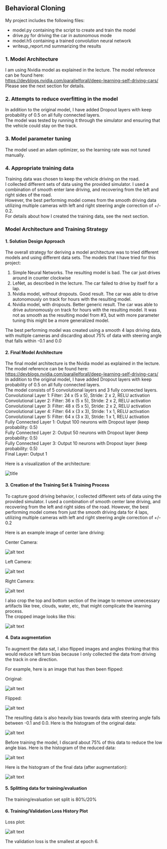 
## Behavioral Cloning

My project includes the following files:
* model.py containing the script to create and train the model
* drive.py for driving the car in autonomous mode
* model.h5 containing a trained convolution neural network 
* writeup_report.md summarizing the results

### 1. Model Architecture

I am using Nvidia model as explained in the lecture. The model reference can be found here:  
https://devblogs.nvidia.com/parallelforall/deep-learning-self-driving-cars/  
Please see the next section for details.

### 2. Attempts to reduce overfitting in the model

In addition to the original model, I have added Dropout layers with keep probability of 0.5 on all fully connected layers.  
The model was tested by running it through the simulator and ensuring that the vehicle could stay on the track.

### 3. Model parameter tuning

The model used an adam optimizer, so the learning rate was not tuned manually.

### 4. Appropriate training data

Training data was chosen to keep the vehicle driving on the road.  
I collected different sets of data using the provided simulator.  I used a combination of smooth enter lane driving, and recovering from the left and right sides of the road.  
However, the best performing model comes from the smooth driving data utilizing multiple cameras with left and right steering angle correction of +/- 0.2.  
For details about how I created the training data, see the next section. 

### Model Architecture and Training Strategy

#### 1. Solution Design Approach

The overall strategy for deriving a model architecture was to tried different models and using different data sets.
The models that I have tried for this project:
1. Simple Neural Networks. The resulting model is bad. The car just drives around in counter clockwise  
2. LeNet, as described in the lecture. The car failed to drive by itself for a lap.  
3. Nvidia model, without dropouts. Good result. The car was able to drive autonomously on track for hours with the resulting model.  
4. Nvidia model, with dropouts. Better generic result. The car was able to drive autonomously on track for hours with the resulting model. It was not as smooth as the resulting model from \#3, but with more parameter tuning this might be a more generalized model.  

The best performing model was created using a smooth 4 laps driving data, with multiple cameras and discarding about 75% of data with steering angle that falls within -0.1 and 0.0

#### 2. Final Model Architecture

The final model architecture is the Nvidia model as explained in the lecture.  The model reference can be found here:
https://devblogs.nvidia.com/parallelforall/deep-learning-self-driving-cars/  
In addition to the original model, I have added Dropout layers with keep probability of 0.5 on all fully connected layers.  
The model consists of 5 convolutional layers and 3 fully connected layers.  
Convolutional Layer 1: Filter: 24 x (5 x 5), Stride: 2 x 2, RELU activation  
Convolutional Layer 2: Filter: 36 x (5 x 5), Stride: 2 x 2, RELU activation  
Convolutional Layer 3: Filter: 48 x (5 x 5), Stride: 2 x 2, RELU activation  
Convolutional Layer 4: Filter: 64 x (3 x 3), Stride: 1 x 1, RELU activation  
Convolutional Layer 5: Filter: 64 x (3 x 3), Stride: 1 x 1, RELU activation  
Fully Connected Layer 1: Output 100 neurons with Dropout layer (keep probability: 0.5)  
Fully Connected Layer 2: Output  50 neurons with Dropout layer (keep probability: 0.5)  
Fully Connected Layer 3: Output  10 neurons with Dropout layer (keep probability: 0.5)  
Final Layer: Output 1  

Here is a visualization of the architecture:


![title](images/cnnarchitecture.png)


#### 3. Creation of the Training Set & Training Process

To capture good driving behavior, I collected different sets of data using the provided simulator. I used a combination of smooth center lane driving, and recovering from the left and right sides of the road.
However, the best performing model comes from just the smooth driving data for 4 laps, utilizing multiple cameras with left and right steering angle correction of +/- 0.2

Here is an example image of center lane driving:

Center Camera:

![alt text](./images/center_cam.png)

Left Camera:

![alt text](./images/left_cam.png)

Right Camera:

![alt text](./images/right_cam.png)

I also crop the top and bottom section of the image to remove unnecessary artifacts like tree, clouds, water, etc, that might complicate the learning process.  
The cropped image looks like this:

![alt text](./images/center_cam_cropped.png)

#### 4. Data augmentation

To augment the data sat, I also flipped images and angles thinking that this would reduce left turn bias because I only collected the data from driving the track in one direction. 

For example, here is an image that has then been flipped:

Original:

![alt text](./images/center_cam.png)  

Flipped:

![alt text](./images/center_cam_flipped.png)

The resulting data is also heavily bias towards data with steering angle falls between -0.1 and 0.0. 
Here is the histogram of the original data:

![alt text](images/histogram_original_data.png)

Before training the model, I discard about 75% of this data to reduce the low angle bias.
Here is the histogram of the reduced data:

![alt text](./images/histogram_reduced_straight_angle.png)

Here is the histogram of the final data (after augmentation):

![alt text](./images/histogram_final_data.png)

#### 5. Splitting data for training/evaluation

The training/evaluation set split is 80%/20%

#### 6. Training/Validation Loss History Plot

Loss plot:

![alt text](./images/loss_history.png)

The validation loss is the smallest at epoch 6. 


```python

```

